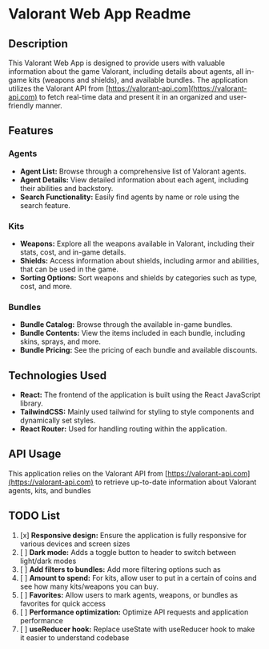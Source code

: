 # Valorant Web App Readme

## Description

This Valorant Web App is designed to provide users with valuable information about the game Valorant, including details about agents, all in-game kits (weapons and shields), and available bundles. The application utilizes the Valorant API from [https://valorant-api.com](https://valorant-api.com) to fetch real-time data and present it in an organized and user-friendly manner.

## Features

### Agents

- **Agent List:** Browse through a comprehensive list of Valorant agents.
- **Agent Details:** View detailed information about each agent, including their abilities and backstory.
- **Search Functionality:** Easily find agents by name or role using the search feature.

### Kits

- **Weapons:** Explore all the weapons available in Valorant, including their stats, cost, and in-game details.
- **Shields:** Access information about shields, including armor and abilities, that can be used in the game.
- **Sorting Options:** Sort weapons and shields by categories such as type, cost, and more.

### Bundles

- **Bundle Catalog:** Browse through the available in-game bundles.
- **Bundle Contents:** View the items included in each bundle, including skins, sprays, and more.
- **Bundle Pricing:** See the pricing of each bundle and available discounts.

## Technologies Used

- **React:** The frontend of the application is built using the React JavaScript library.
- **TailwindCSS:** Mainly used tailwind for styling to style components and dynamically set styles.
- **React Router:** Used for handling routing within the application.

## API Usage

This application relies on the Valorant API from [https://valorant-api.com](https://valorant-api.com) to retrieve up-to-date information about Valorant agents, kits, and bundles

## TODO List

1. [x] **Responsive design:** Ensure the application is fully responsive for various devices and screen sizes
2. [ ] **Dark mode:** Adds a toggle button to header to switch between light/dark modes
2. [ ] **Add filters to bundles:** Add more filtering options such as 
2. [ ] **Amount to spend:** For kits, allow user to put in a certain of coins and see how many kits/weapons you can buy.
3. [ ] **Favorites:** Allow users to mark agents, weapons, or bundles as favorites for quick access
4. [ ] **Performance optimization:** Optimize API requests and application performance
5. [ ] **useReducer hook:** Replace useState with useReducer hook to make it easier to understand codebase